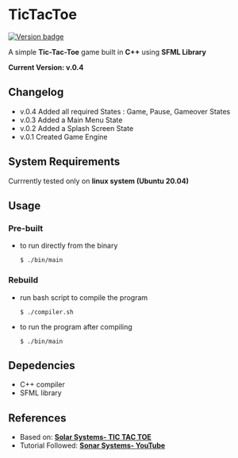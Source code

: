 # TicTacToe

[![Version badge](https://img.shields.io/badge/Version-v.0.4-orange.svg)](https://shields.io/)

A simple **Tic-Tac-Toe** game built in **C++** using **SFML Library**

**Current Version: v.0.4**

## Changelog

-   v.0.4 Added all required States : Game, Pause, Gameover States
-   v.0.3 Added a Main Menu State
-   v.0.2 Added a Splash Screen State
-   v.0.1 Created Game Engine

## System Requirements

Currrently tested only on **linux system (Ubuntu 20.04)**

## Usage

### Pre-built

-   to run directly from the binary

    `$ ./bin/main`

### Rebuild

-   run bash script to compile the program

    `$ ./compiler.sh`

-   to run the program after compiling

    `$ ./bin/main`

## Depedencies

-   C++ compiler
-   SFML library

## References

-   Based on: **[Solar Systems- TIC TAC TOE](https://github.com/SonarSystems/Tic-Tac-Toe-SFML-CPP)**
-   Tutorial Followed: **[Sonar Systems- YouTube](https://www.youtube.com/playlist?list=PLRtjMdoYXLf4L0UVTggZdTV55baO6x6CO)**
